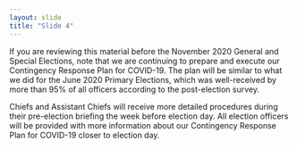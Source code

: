 ```yaml
---
layout: slide
title: "Slide 4"
---
```


If you are reviewing this material before the November 2020 General and Special Elections, note that we are continuing to prepare and execute our Contingency Response Plan for COVID-19. The plan will be similar to what we did for the June 2020 Primary Elections, which was well-received by more than 95% of all officers according to the post-election survey.

Chiefs and Assistant Chiefs will receive more detailed procedures during their pre-election briefing the week before election day. All election officers will be provided with more information about our Contingency Response Plan for COVID-19 closer to election day.